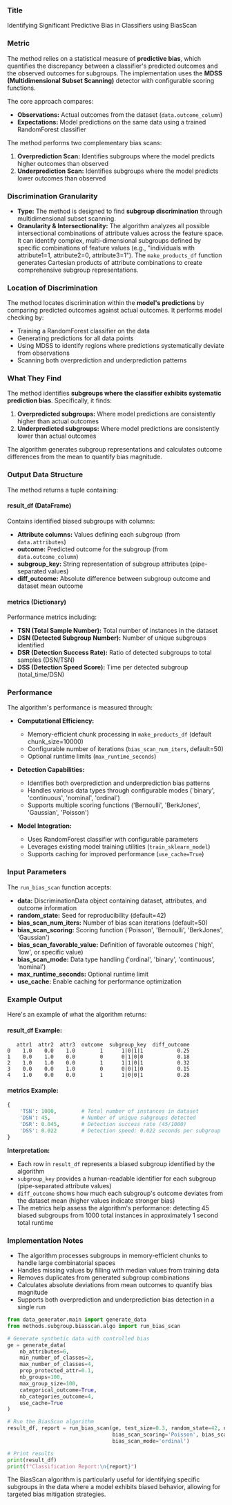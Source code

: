 ### **Title**
Identifying Significant Predictive Bias in Classifiers using BiasScan

### **Metric**
The method relies on a statistical measure of **predictive bias**, which quantifies the discrepancy between a classifier's predicted outcomes and the observed outcomes for subgroups. The implementation uses the **MDSS (Multidimensional Subset Scanning)** detector with configurable scoring functions.

The core approach compares:
*   **Observations:** Actual outcomes from the dataset (`data.outcome_column`)
*   **Expectations:** Model predictions on the same data using a trained RandomForest classifier

The method performs two complementary bias scans:
1. **Overprediction Scan:** Identifies subgroups where the model predicts higher outcomes than observed
2. **Underprediction Scan:** Identifies subgroups where the model predicts lower outcomes than observed

### **Discrimination Granularity**
*   **Type:** The method is designed to find **subgroup discrimination** through multidimensional subset scanning.
*   **Granularity & Intersectionality:** The algorithm analyzes all possible intersectional combinations of attribute values across the feature space. It can identify complex, multi-dimensional subgroups defined by specific combinations of feature values (e.g., "individuals with attribute1=1, attribute2=0, attribute3=1"). The `make_products_df` function generates Cartesian products of attribute combinations to create comprehensive subgroup representations.

### **Location of Discrimination**
The method locates discrimination within the **model's predictions** by comparing predicted outcomes against actual outcomes. It performs model checking by:
- Training a RandomForest classifier on the data
- Generating predictions for all data points
- Using MDSS to identify regions where predictions systematically deviate from observations
- Scanning both overprediction and underprediction patterns

### **What They Find**
The method identifies **subgroups where the classifier exhibits systematic prediction bias**. Specifically, it finds:
1. **Overpredicted subgroups:** Where model predictions are consistently higher than actual outcomes
2. **Underpredicted subgroups:** Where model predictions are consistently lower than actual outcomes

The algorithm generates subgroup representations and calculates outcome differences from the mean to quantify bias magnitude.

### **Output Data Structure**
The method returns a tuple containing:

#### result_df (DataFrame)
Contains identified biased subgroups with columns:
- **Attribute columns:** Values defining each subgroup (from `data.attributes`)
- **outcome:** Predicted outcome for the subgroup (from `data.outcome_column`)
- **subgroup_key:** String representation of subgroup attributes (pipe-separated values)
- **diff_outcome:** Absolute difference between subgroup outcome and dataset mean outcome

#### metrics (Dictionary)
Performance metrics including:
- **TSN (Total Sample Number):** Total number of instances in the dataset
- **DSN (Detected Subgroup Number):** Number of unique subgroups identified
- **DSR (Detection Success Rate):** Ratio of detected subgroups to total samples (DSN/TSN)
- **DSS (Detection Speed Score):** Time per detected subgroup (total_time/DSN)

### **Performance**
The algorithm's performance is measured through:

*   **Computational Efficiency:**
    - Memory-efficient chunk processing in `make_products_df` (default chunk_size=10000)
    - Configurable number of iterations (`bias_scan_num_iters`, default=50)
    - Optional runtime limits (`max_runtime_seconds`)

*   **Detection Capabilities:**
    - Identifies both overprediction and underprediction bias patterns
    - Handles various data types through configurable modes ('binary', 'continuous', 'nominal', 'ordinal')
    - Supports multiple scoring functions ('Bernoulli', 'BerkJones', 'Gaussian', 'Poisson')

*   **Model Integration:**
    - Uses RandomForest classifier with configurable parameters
    - Leverages existing model training utilities (`train_sklearn_model`)
    - Supports caching for improved performance (`use_cache=True`)

### **Input Parameters**

The `run_bias_scan` function accepts:
- **data:** DiscriminationData object containing dataset, attributes, and outcome information
- **random_state:** Seed for reproducibility (default=42)
- **bias_scan_num_iters:** Number of bias scan iterations (default=50)
- **bias_scan_scoring:** Scoring function ('Poisson', 'Bernoulli', 'BerkJones', 'Gaussian')
- **bias_scan_favorable_value:** Definition of favorable outcomes ('high', 'low', or specific value)
- **bias_scan_mode:** Data type handling ('ordinal', 'binary', 'continuous', 'nominal')
- **max_runtime_seconds:** Optional runtime limit
- **use_cache:** Enable caching for performance optimization

### **Example Output**

Here's an example of what the algorithm returns:

#### result_df Example:
```
   attr1  attr2  attr3  outcome  subgroup_key  diff_outcome
0    1.0    0.0    1.0        1      1|0|1|1           0.25
1    0.0    1.0    0.0        0      0|1|0|0           0.18
2    1.0    1.0    0.0        1      1|1|0|1           0.32
3    0.0    0.0    1.0        0      0|0|1|0           0.15
4    1.0    0.0    0.0        1      1|0|0|1           0.28
```

#### metrics Example:
```python
{
    'TSN': 1000,        # Total number of instances in dataset
    'DSN': 45,          # Number of unique subgroups detected
    'DSR': 0.045,       # Detection success rate (45/1000)
    'DSS': 0.022        # Detection speed: 0.022 seconds per subgroup
}
```

**Interpretation:**
- Each row in `result_df` represents a biased subgroup identified by the algorithm
- `subgroup_key` provides a human-readable identifier for each subgroup (pipe-separated attribute values)
- `diff_outcome` shows how much each subgroup's outcome deviates from the dataset mean (higher values indicate stronger bias)
- The metrics help assess the algorithm's performance: detecting 45 biased subgroups from 1000 total instances in approximately 1 second total runtime

### **Implementation Notes**
- The algorithm processes subgroups in memory-efficient chunks to handle large combinatorial spaces
- Handles missing values by filling with median values from training data
- Removes duplicates from generated subgroup combinations
- Calculates absolute deviations from mean outcomes to quantify bias magnitude
- Supports both overprediction and underprediction bias detection in a single run

```python
from data_generator.main import generate_data
from methods.subgroup.biasscan.algo import run_bias_scan

# Generate synthetic data with controlled bias
ge = generate_data(
    nb_attributes=6,
    min_number_of_classes=2,
    max_number_of_classes=4,
    prop_protected_attr=0.1,
    nb_groups=100,
    max_group_size=100,
    categorical_outcome=True,
    nb_categories_outcome=4,
    use_cache=True
)

# Run the BiasScan algorithm
result_df, report = run_bias_scan(ge, test_size=0.3, random_state=42, n_estimators=200, bias_scan_num_iters=100,
                                  bias_scan_scoring='Poisson', bias_scan_favorable_value='high',
                                  bias_scan_mode='ordinal')

# Print results
print(result_df)
print(f"Classification Report:\n{report}")
```

The BiasScan algorithm is particularly useful for identifying specific subgroups in the data where a model exhibits biased behavior, allowing for targeted bias mitigation strategies.